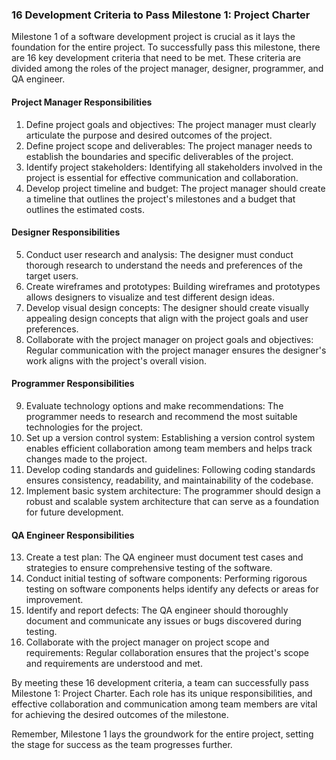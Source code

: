 ### 16 Development Criteria to Pass Milestone 1: Project Charter

Milestone 1 of a software development project is crucial as it lays the foundation for the entire project. To successfully pass this milestone, there are 16 key development criteria that need to be met. These criteria are divided among the roles of the project manager, designer, programmer, and QA engineer.

#### Project Manager Responsibilities
1. Define project goals and objectives: The project manager must clearly articulate the purpose and desired outcomes of the project.
2. Define project scope and deliverables: The project manager needs to establish the boundaries and specific deliverables of the project.
3. Identify project stakeholders: Identifying all stakeholders involved in the project is essential for effective communication and collaboration.
4. Develop project timeline and budget: The project manager should create a timeline that outlines the project's milestones and a budget that outlines the estimated costs.

#### Designer Responsibilities
5. Conduct user research and analysis: The designer must conduct thorough research to understand the needs and preferences of the target users.
6. Create wireframes and prototypes: Building wireframes and prototypes allows designers to visualize and test different design ideas.
7. Develop visual design concepts: The designer should create visually appealing design concepts that align with the project goals and user preferences.
8. Collaborate with the project manager on project goals and objectives: Regular communication with the project manager ensures the designer's work aligns with the project's overall vision.

#### Programmer Responsibilities
9. Evaluate technology options and make recommendations: The programmer needs to research and recommend the most suitable technologies for the project.
10. Set up a version control system: Establishing a version control system enables efficient collaboration among team members and helps track changes made to the project.
11. Develop coding standards and guidelines: Following coding standards ensures consistency, readability, and maintainability of the codebase.
12. Implement basic system architecture: The programmer should design a robust and scalable system architecture that can serve as a foundation for future development.

#### QA Engineer Responsibilities
13. Create a test plan: The QA engineer must document test cases and strategies to ensure comprehensive testing of the software.
14. Conduct initial testing of software components: Performing rigorous testing on software components helps identify any defects or areas for improvement.
15. Identify and report defects: The QA engineer should thoroughly document and communicate any issues or bugs discovered during testing.
16. Collaborate with the project manager on project scope and requirements: Regular collaboration ensures that the project's scope and requirements are understood and met.

By meeting these 16 development criteria, a team can successfully pass Milestone 1: Project Charter. Each role has its unique responsibilities, and effective collaboration and communication among team members are vital for achieving the desired outcomes of the milestone.

Remember, Milestone 1 lays the groundwork for the entire project, setting the stage for success as the team progresses further.